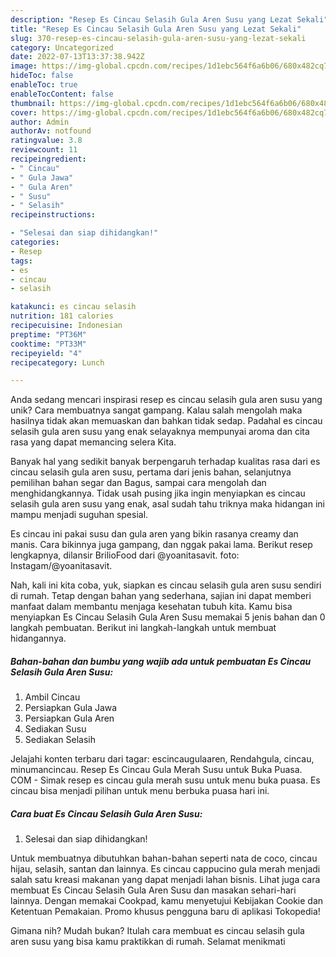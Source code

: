 ```yaml
---
description: "Resep Es Cincau Selasih Gula Aren Susu yang Lezat Sekali"
title: "Resep Es Cincau Selasih Gula Aren Susu yang Lezat Sekali"
slug: 370-resep-es-cincau-selasih-gula-aren-susu-yang-lezat-sekali
category: Uncategorized
date: 2022-07-13T13:37:38.942Z
image: https://img-global.cpcdn.com/recipes/1d1ebc564f6a6b06/680x482cq70/es-cincau-selasih-gula-aren-susu-foto-resep-utama.jpg
hideToc: false
enableToc: true
enableTocContent: false
thumbnail: https://img-global.cpcdn.com/recipes/1d1ebc564f6a6b06/680x482cq70/es-cincau-selasih-gula-aren-susu-foto-resep-utama.jpg
cover: https://img-global.cpcdn.com/recipes/1d1ebc564f6a6b06/680x482cq70/es-cincau-selasih-gula-aren-susu-foto-resep-utama.jpg
author: Admin
authorAv: notfound
ratingvalue: 3.8
reviewcount: 11
recipeingredient:
- " Cincau"
- " Gula Jawa"
- " Gula Aren"
- " Susu"
- " Selasih"
recipeinstructions:

- "Selesai dan siap dihidangkan!"
categories:
- Resep
tags:
- es
- cincau
- selasih

katakunci: es cincau selasih 
nutrition: 181 calories
recipecuisine: Indonesian
preptime: "PT36M"
cooktime: "PT33M"
recipeyield: "4"
recipecategory: Lunch

---
```





Anda sedang mencari inspirasi resep es cincau selasih gula aren susu yang unik? Cara membuatnya sangat gampang. Kalau salah mengolah maka hasilnya tidak akan memuaskan dan bahkan tidak sedap. Padahal es cincau selasih gula aren susu yang enak selayaknya mempunyai aroma dan cita rasa yang dapat memancing selera Kita.





Banyak hal yang sedikit banyak berpengaruh terhadap kualitas rasa dari es cincau selasih gula aren susu, pertama dari jenis bahan, selanjutnya pemilihan bahan segar dan Bagus, sampai cara mengolah dan menghidangkannya. Tidak usah pusing jika ingin menyiapkan es cincau selasih gula aren susu yang enak,      asal sudah tahu triknya maka hidangan ini mampu menjadi suguhan spesial.














Es cincau ini pakai susu dan gula aren yang bikin rasanya creamy dan manis. Cara bikinnya juga gampang, dan nggak pakai lama. Berikut resep lengkapnya, dilansir BrilioFood dari @yoanitasavit. foto: Instagam/@yoanitasavit.






Nah, kali ini kita coba, yuk, siapkan es cincau selasih gula aren susu sendiri di rumah. Tetap dengan bahan yang sederhana, sajian ini dapat memberi manfaat dalam membantu menjaga kesehatan tubuh kita. Kamu bisa menyiapkan Es Cincau Selasih Gula Aren Susu memakai 5 jenis bahan dan 0 langkah pembuatan. Berikut ini langkah-langkah untuk membuat hidangannya.

<!--inarticleads1-->

##### Bahan-bahan dan bumbu yang wajib ada untuk pembuatan Es Cincau Selasih Gula Aren Susu:

1. Ambil  Cincau
1. Persiapkan  Gula Jawa
1. Persiapkan  Gula Aren
1. Sediakan  Susu
1. Sediakan  Selasih


Jelajahi konten terbaru dari tagar: escincaugulaaren, Rendahgula, cincau, minumancincau. Resep Es Cincau Gula Merah Susu untuk Buka Puasa. COM - Simak resep es cincau gula merah susu untuk menu buka puasa. Es cincau bisa menjadi pilihan untuk menu berbuka puasa hari ini. 

<!--inarticleads2-->

##### Cara buat Es Cincau Selasih Gula Aren Susu:


1. Selesai dan siap dihidangkan!

Untuk membuatnya dibutuhkan bahan-bahan seperti nata de coco, cincau hijau, selasih, santan dan lainnya. Es cincau cappucino gula merah menjadi salah satu kreasi makanan yang dapat menjadi lahan bisnis. Lihat juga cara membuat Es Cincau Selasih Gula Aren Susu dan masakan sehari-hari lainnya. Dengan memakai Cookpad, kamu menyetujui Kebijakan Cookie dan Ketentuan Pemakaian. Promo khusus pengguna baru di aplikasi Tokopedia! 

Gimana nih? Mudah bukan? Itulah cara membuat es cincau selasih gula aren susu yang bisa kamu praktikkan di rumah. Selamat menikmati
